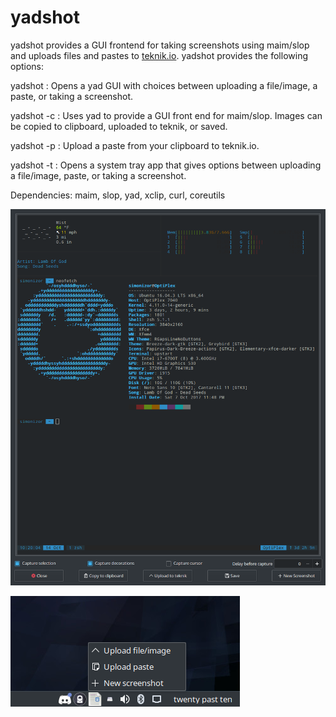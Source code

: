# yadshot

yadshot provides a GUI frontend for taking screenshots using maim/slop and uploads files and pastes to [teknik.io](https://teknik.io).  yadshot provides the following options:

yadshot : Opens a yad GUI with choices between uploading a file/image, a paste, or taking a screenshot.

yadshot -c : Uses yad to provide a GUI front end for maim/slop.  Images can be copied to clipboard, uploaded to teknik, or saved.

yadshot -p : Upload a paste from your clipboard to teknik.io.

yadshot -t : Opens a system tray app that gives options between uploading a file/image, paste, or taking a screenshot.

Dependencies: maim, slop, yad, xclip, curl, coreutils

![yadshot](/Screenshot.png)

![yadshot2](/Screenshot2.png)
